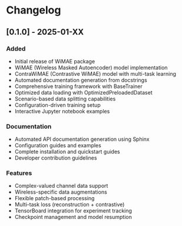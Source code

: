 # Changelog

## [0.1.0] - 2025-01-XX

### Added
- Initial release of WiMAE package
- WiMAE (Wireless Masked Autoencoder) model implementation
- ContraWiMAE (Contrastive WiMAE) model with multi-task learning
- Automated documentation generation from docstrings
- Comprehensive training framework with BaseTrainer
- Optimized data loading with OptimizedPreloadedDataset
- Scenario-based data splitting capabilities
- Configuration-driven training setup
- Interactive Jupyter notebook examples

### Documentation
- Automated API documentation generation using Sphinx
- Configuration guides and examples
- Complete installation and quickstart guides
- Developer contribution guidelines

### Features
- Complex-valued channel data support
- Wireless-specific data augmentations
- Flexible patch-based processing
- Multi-task loss (reconstruction + contrastive)
- TensorBoard integration for experiment tracking
- Checkpoint management and model resumption 